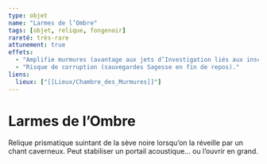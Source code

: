 ```yaml
---
type: objet
name: "Larmes de l’Ombre"
tags: [objet, relique, fongenoir]
rareté: très-rare
attunement: true
effets:
  - "Amplifie murmures (avantage aux jets d’Investigation liés aux inscriptions)."
  - "Risque de corruption (sauvegardes Sagesse en fin de repos)."
liens:
  lieux: ["[[Lieux/Chambre_des_Murmures]]"]
---
```


# Larmes de l’Ombre

Relique prismatique suintant de la sève noire lorsqu’on la réveille par un chant caverneux. Peut stabiliser un portail acoustique… ou l’ouvrir en grand.
